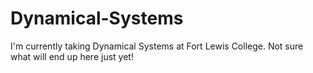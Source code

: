 # Dynamical-Systems
I'm currently taking Dynamical Systems at Fort Lewis College. Not sure what will end up here just yet!
